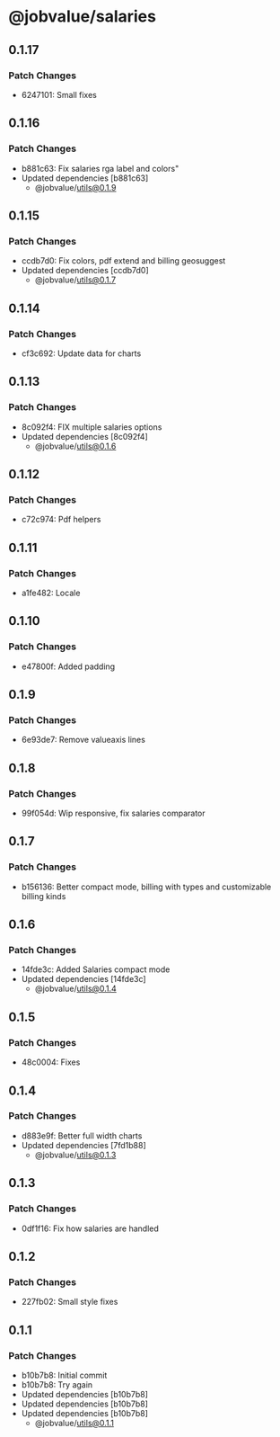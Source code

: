 # @jobvalue/salaries

## 0.1.17

### Patch Changes

- 6247101: Small fixes

## 0.1.16

### Patch Changes

- b881c63: Fix salaries rga label and colors"
- Updated dependencies [b881c63]
  - @jobvalue/utils@0.1.9

## 0.1.15

### Patch Changes

- ccdb7d0: Fix colors, pdf extend and billing geosuggest
- Updated dependencies [ccdb7d0]
  - @jobvalue/utils@0.1.7

## 0.1.14

### Patch Changes

- cf3c692: Update data for charts

## 0.1.13

### Patch Changes

- 8c092f4: FIX multiple salaries options
- Updated dependencies [8c092f4]
  - @jobvalue/utils@0.1.6

## 0.1.12

### Patch Changes

- c72c974: Pdf helpers

## 0.1.11

### Patch Changes

- a1fe482: Locale

## 0.1.10

### Patch Changes

- e47800f: Added padding

## 0.1.9

### Patch Changes

- 6e93de7: Remove valueaxis lines

## 0.1.8

### Patch Changes

- 99f054d: Wip responsive, fix salaries comparator

## 0.1.7

### Patch Changes

- b156136: Better compact mode, billing with types and customizable billing kinds

## 0.1.6

### Patch Changes

- 14fde3c: Added Salaries compact mode
- Updated dependencies [14fde3c]
  - @jobvalue/utils@0.1.4

## 0.1.5

### Patch Changes

- 48c0004: Fixes

## 0.1.4

### Patch Changes

- d883e9f: Better full width charts
- Updated dependencies [7fd1b88]
  - @jobvalue/utils@0.1.3

## 0.1.3

### Patch Changes

- 0df1f16: Fix how salaries are handled

## 0.1.2

### Patch Changes

- 227fb02: Small style fixes

## 0.1.1

### Patch Changes

- b10b7b8: Initial commit
- b10b7b8: Try again
- Updated dependencies [b10b7b8]
- Updated dependencies [b10b7b8]
- Updated dependencies [b10b7b8]
  - @jobvalue/utils@0.1.1
